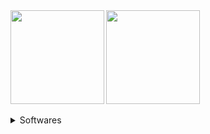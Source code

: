 <a href="https://github-readme-stats.vercel.app/api?username=moshi4&theme=vue&show_icons=true&hide=issues&hide_rank=true">
  <img align="left" src="https://github-readme-stats.vercel.app/api?username=moshi4&theme=vue&show_icons=true&hide=issues&hide_rank=true&number_format=long" height=150/>
</a>
<a href="https://github-readme-stats.vercel.app/api/top-langs/?username=moshi4&theme=vue&layout=compact&hide=roff">
  <img align="center" src="https://github-readme-stats.vercel.app/api/top-langs/?username=moshi4&theme=vue&layout=compact&hide=roff" height=150/>
</a>

<br/>
<br/>

<details>
<summary>Softwares</summary>

<br/>

|Names|Stars & Forks|Issues|PRs|Downloads|
|:---|:---|:---|:---|:---|
|[pyCirclize](https://github.com/moshi4/pycirclize)|[![GitHub Repo stars](https://img.shields.io/github/stars/moshi4/pycirclize)](https://github.com/moshi4/pycirclize/stargazers)<br/>[![GitHub forks](https://img.shields.io/github/forks/moshi4/pycirclize)](https://github.com/moshi4/pycirclize/forks)|[![GitHub Issues](https://img.shields.io/github/issues/moshi4/pycirclize)](https://github.com/moshi4/pycirclize/issues)<br/>[![GitHub Issues](https://img.shields.io/github/issues-closed/moshi4/pycirclize?color=lightgrey)](https://github.com/moshi4/pycirclize/issues)|[![GitHub Pull Requests](https://img.shields.io/github/issues-pr/moshi4/pycirclize?label=PR)](https://github.com/moshi4/pycirclize/pulls)<br/>[![GitHub Pull Requests](https://img.shields.io/github/issues-pr-closed/moshi4/pycirclize?label=PR&color=lightgrey)](https://github.com/moshi4/pycirclize/pulls)|[![PyPI - Downloads](https://img.shields.io/pypi/dm/pycirclize?label=PyPI)](https://pypi.python.org/pypi/pycirclize)<br/>[![Conda Downloads](https://img.shields.io/conda/d/conda-forge/pycirclize?label=conda-forge)](https://anaconda.org/conda-forge/pycirclize)|
|[pyGenomeViz](https://github.com/moshi4/pygenomeviz)|[![GitHub Repo stars](https://img.shields.io/github/stars/moshi4/pygenomeviz)](https://github.com/moshi4/pygenomeviz/stargazers)<br/>[![GitHub forks](https://img.shields.io/github/forks/moshi4/pygenomeviz)](https://github.com/moshi4/pygenomeviz/forks)|[![GitHub Issues](https://img.shields.io/github/issues/moshi4/pygenomeviz)](https://github.com/moshi4/pygenomeviz/issues)<br/>[![GitHub Issues](https://img.shields.io/github/issues-closed/moshi4/pygenomeviz?color=lightgrey)](https://github.com/moshi4/pygenomeviz/issues)|[![GitHub Pull Requests](https://img.shields.io/github/issues-pr/moshi4/pygenomeviz?label=PR)](https://github.com/moshi4/pygenomeviz/pulls)<br/>[![GitHub Pull Requests](https://img.shields.io/github/issues-pr-closed/moshi4/pygenomeviz?label=PR&color=lightgrey)](https://github.com/moshi4/pygenomeviz/pulls)|[![PyPI - Downloads](https://img.shields.io/pypi/dm/pygenomeviz?label=PyPI)](https://pypi.python.org/pypi/pygenomeviz)<br/>[![Conda Downloads](https://img.shields.io/conda/d/bioconda/pygenomeviz?label=bioconda)](https://anaconda.org/bioconda/pygenomeviz)|
|[pyMSAviz](https://github.com/moshi4/pymsaviz)|[![GitHub Repo stars](https://img.shields.io/github/stars/moshi4/pymsaviz)](https://github.com/moshi4/pymsaviz/stargazers)<br/>[![GitHub forks](https://img.shields.io/github/forks/moshi4/pymsaviz)](https://github.com/moshi4/pymsaviz/forks)|[![GitHub Issues](https://img.shields.io/github/issues/moshi4/pymsaviz)](https://github.com/moshi4/pymsaviz/issues)<br/>[![GitHub Issues](https://img.shields.io/github/issues-closed/moshi4/pymsaviz?color=lightgrey)](https://github.com/moshi4/pymsaviz/issues)|[![GitHub Pull Requests](https://img.shields.io/github/issues-pr/moshi4/pymsaviz?label=PR)](https://github.com/moshi4/pymsaviz/pulls)<br/>[![GitHub Pull Requests](https://img.shields.io/github/issues-pr-closed/moshi4/pymsaviz?label=PR&color=lightgrey)](https://github.com/moshi4/pymsaviz/pulls)|[![PyPI - Downloads](https://img.shields.io/pypi/dm/pymsaviz?label=PyPI)](https://pypi.python.org/pypi/pymsaviz)<br/>[![Conda Downloads](https://img.shields.io/conda/d/bioconda/pymsaviz?label=bioconda)](https://anaconda.org/bioconda/pymsaviz)|
|[ANIclustermap](https://github.com/moshi4/aniclustermap)|[![GitHub Repo stars](https://img.shields.io/github/stars/moshi4/aniclustermap)](https://github.com/moshi4/aniclustermap/stargazers)<br/>[![GitHub forks](https://img.shields.io/github/forks/moshi4/aniclustermap)](https://github.com/moshi4/aniclustermap/forks)|[![GitHub Issues](https://img.shields.io/github/issues/moshi4/aniclustermap)](https://github.com/moshi4/aniclustermap/issues)<br/>[![GitHub Issues](https://img.shields.io/github/issues-closed/moshi4/aniclustermap?color=lightgrey)](https://github.com/moshi4/aniclustermap/issues)|[![GitHub Pull Requests](https://img.shields.io/github/issues-pr/moshi4/aniclustermap?label=PR)](https://github.com/moshi4/aniclustermap/pulls)<br/>[![GitHub Pull Requests](https://img.shields.io/github/issues-pr-closed/moshi4/aniclustermap?label=PR&color=lightgrey)](https://github.com/moshi4/aniclustermap/pulls)|[![PyPI - Downloads](https://img.shields.io/pypi/dm/aniclustermap?label=PyPI)](https://pypi.python.org/pypi/aniclustermap)<br/>[![Conda Downloads](https://img.shields.io/conda/d/bioconda/aniclustermap?label=bioconda)](https://anaconda.org/bioconda/aniclustermap)|
|[COGclassifier](https://github.com/moshi4/cogclassifier)|[![GitHub Repo stars](https://img.shields.io/github/stars/moshi4/cogclassifier)](https://github.com/moshi4/cogclassifier/stargazers)<br/>[![GitHub forks](https://img.shields.io/github/forks/moshi4/cogclassifier)](https://github.com/moshi4/cogclassifier/forks)|[![GitHub Issues](https://img.shields.io/github/issues/moshi4/cogclassifier)](https://github.com/moshi4/cogclassifier/issues)<br/>[![GitHub Issues](https://img.shields.io/github/issues-closed/moshi4/cogclassifier?color=lightgrey)](https://github.com/moshi4/cogclassifier/issues)|[![GitHub Pull Requests](https://img.shields.io/github/issues-pr/moshi4/cogclassifier?label=PR)](https://github.com/moshi4/cogclassifier/pulls)<br/>[![GitHub Pull Requests](https://img.shields.io/github/issues-pr-closed/moshi4/cogclassifier?label=PR&color=lightgrey)](https://github.com/moshi4/cogclassifier/pulls)|[![PyPI - Downloads](https://img.shields.io/pypi/dm/cogclassifier?label=PyPI)](https://pypi.python.org/pypi/cogclassifier)<br/>[![Conda Downloads](https://img.shields.io/conda/d/bioconda/cogclassifier?label=bioconda)](https://anaconda.org/bioconda/cogclassifier)|
|[phyTreeViz](https://github.com/moshi4/phytreeviz)|[![GitHub Repo stars](https://img.shields.io/github/stars/moshi4/phytreeviz)](https://github.com/moshi4/phytreeviz/stargazers)<br/>[![GitHub forks](https://img.shields.io/github/forks/moshi4/phytreeviz)](https://github.com/moshi4/phytreeviz/forks)|[![GitHub Issues](https://img.shields.io/github/issues/moshi4/phytreeviz)](https://github.com/moshi4/phytreeviz/issues)<br/>[![GitHub Issues](https://img.shields.io/github/issues-closed/moshi4/phytreeviz?color=lightgrey)](https://github.com/moshi4/phytreeviz/issues)|[![GitHub Pull Requests](https://img.shields.io/github/issues-pr/moshi4/phytreeviz?label=PR)](https://github.com/moshi4/phytreeviz/pulls)<br/>[![GitHub Pull Requests](https://img.shields.io/github/issues-pr-closed/moshi4/phytreeviz?label=PR&color=lightgrey)](https://github.com/moshi4/phytreeviz/pulls)|[![PyPI - Downloads](https://img.shields.io/pypi/dm/phytreeviz?label=PyPI)](https://pypi.python.org/pypi/phytreeviz)<br/>[![Conda Downloads](https://img.shields.io/conda/d/conda-forge/phytreeviz?label=conda-forge)](https://anaconda.org/conda-forge/phytreeviz)|
|[pybarrnap](https://github.com/moshi4/pybarrnap)|[![GitHub Repo stars](https://img.shields.io/github/stars/moshi4/pybarrnap)](https://github.com/moshi4/pybarrnap/stargazers)<br/>[![GitHub forks](https://img.shields.io/github/forks/moshi4/pybarrnap)](https://github.com/moshi4/pybarrnap/forks)|[![GitHub Issues](https://img.shields.io/github/issues/moshi4/pybarrnap)](https://github.com/moshi4/pybarrnap/issues)<br/>[![GitHub Issues](https://img.shields.io/github/issues-closed/moshi4/pybarrnap?color=lightgrey)](https://github.com/moshi4/pybarrnap/issues)|[![GitHub Pull Requests](https://img.shields.io/github/issues-pr/moshi4/pybarrnap?label=PR)](https://github.com/moshi4/pybarrnap/pulls)<br/>[![GitHub Pull Requests](https://img.shields.io/github/issues-pr-closed/moshi4/pybarrnap?label=PR&color=lightgrey)](https://github.com/moshi4/pybarrnap/pulls)|[![PyPI - Downloads](https://img.shields.io/pypi/dm/pybarrnap?label=PyPI)](https://pypi.python.org/pypi/pybarrnap)<br/>[![Conda Downloads](https://img.shields.io/conda/d/bioconda/pybarrnap?label=bioconda)](https://anaconda.org/bioconda/pybarrnap)|

</details>
